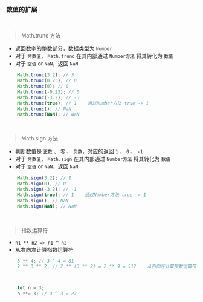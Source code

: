 ### 数值的扩展

<br>

> Math.trunc 方法
- 返回数字的整数部分，数据类型为 `Number`
- 对于 `非数值`， `Math.trunc` 在其内部通过 `Number方法` 将其转化为 `数值`
- 对于 `空值` or `NaN`，返回 `NaN`
```javascript
    Math.trunc(3.2); // 3
    Math.trunc(0.23); // 0
    Math.trunc(0); // 0
    Math.trunc(-0.23); // 0
    Math.trunc(-3.2); // -3
    Math.trunc(true); // 1    通过Number方法 true -> 1
    Math.trunc(); // NaN
    Math.trunc(NaN); // NaN
```

<br>

> Math.sign 方法
- 判断数值是 `正数` 、 `零` 、 `负数`，对应的返回 `1` 、 `0` 、 `-1`
- 对于 `非数值`， `Math.sign` 在其内部通过 `Number方法` 将其转化为 `数值`
- 对于 `空值` or `NaN`，返回 `NaN`
```javascript
    Math.sign(3.2); // 1
    Math.sign(0); // 0
    Math.sign(-3.2); // -1
    Math.sign(true); // 1    通过Number方法 true -> 1
    Math.sign(); // NaN
    Math.sign(NaN); // NaN
```

<br>

> 指数运算符
- `n1 ** n2 => n1 ^ n2`
- 从右向左计算指数运算符
```javascript
    3 ** 4; // 3 ^ 4 = 81
    2 ** 3 ** 2; // 2 ** (3 ** 2) = 2 ** 9 = 512    从右向左计算指数运算符



    let n = 3;
    n **= 3; // 3 ^ 3 = 27
```
